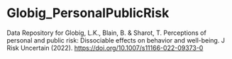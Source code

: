 # Globig_PersonalPublicRisk

Data Repository for 
Globig, L.K., Blain, B. & Sharot, T. Perceptions of personal and public risk: Dissociable effects on behavior and well-being. J Risk Uncertain (2022). https://doi.org/10.1007/s11166-022-09373-0
